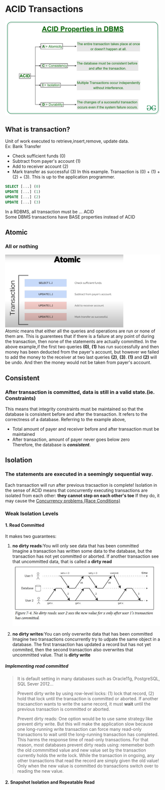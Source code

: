 # ACID Transactions
![image](imgs/ACID-title.jpg)  
## What is transaction?
Unit of work executed to retrieve,insert,remove, update data.  
Ex: Bank Transfer  
- Check sufficient funds (0)  
- Subtract from payer's account (1)  
- Add to receiver account (2)  
- Mark transfer as successful (3) 
In this example. Transaction is (0) + (1) + (2) + (3). This is up to the application programmer.  
```sql
SELECT [...] (0)  
UPDATE [...] (1)  
UPDATE [...] (2)  
UPDATE [...] (3)  
```
 
In a RDBMS, all transaction must be ... ACID  
Some DBMS transactions have BASE properties instead of ACID

## Atomic
### All or nothing
![image](imgs/atomic.png)    
Atomic means that either all the queries and operations are run or none of them are. This is guarentees that if there is a failure at any point of during the transaction, then none of the statements are actually committed.
In the above example,if the first two queries **(0)**, **(1)** has run successfully and then money has been deducted from the payer's account, but however we failed to add the money to the receiver at two last queries **(2)**, **(3)**. **(1)** and **(2)** will be undo. And then the money would not be taken from payer's account.  
  
    

## Consistent
### After transaction is committed, data is still in a valid state.(ie. Constraints)
This means that integrity constraints must be maintained so that the database is consistent before and after the transaction. It refers to the correctness of a database. Referring to the example above,  
- Total amount of payer and receiver before and after transaction must be maintained
- After transaction, amount of payer never goes below zero  
Therefore, the database is ***consistent***.   


## Isolation  
### The statements are executed in a seemingly sequential way.
Each transaction will run after previous tracsaction is complete!
Isolation in the sense of ACID means that concurrently executing transactions are isolated from each other: **they cannot step on each other's toe**
If they do, it may cause the [Concurrency problems (Race Conditions)](https://cs50.harvard.edu/x/2022/notes/7/#problems)
### Weak Isolation Levels
#### 1. Read Committed
It makes two guarantees:  
1. **no dirty reads**:You will only see data that has been committed  
Imagine a transaction has written some data to the database, but the transaction has not yet committed or aborted. If another transaction see that uncommitted data, that is called a **dirty read**
![image](imgs/no-dirty-read.JPG)  
  
  
2. **no dirty writes**:You can only overwrite data that has been committed
Imagine two transactions concurrently try to udpate the same object in a database. The first transaction has updated a record but has not yet commited, then the second transaction also overwrites that uncommitted value. That is **dirty write**  
##### Implementing read committed  
> It is default setting in many databases such as Oracle11g, PostgreSQL, SQL Sever 2012...  
>
> Prevent dirty write by using row-level locks: (1) lock that record, (2) hold that lock until the transaction is committed or aborted. If another tracsanction wants to write the same record, it must __wait__ until the previous transaction is committed or aborted.  
>
> Prevent dirty reads: One option would be to use same strategy like prevent dirty write. But this will make the application slow because one long-running write transaction can force many read-only transactions to
wait until the long-running transaction has completed. This harms the response time of read-only transactions. For that reason, most databases prevent dirty reads using: rememeber both the old commmitted value and new value set by the transaction currently holds the write lock. While the transaction in ongoing, any other transactions that read the record are simply given the old value! Only when the new value is committed do transactions switch over to reading the new value.  
#### 2. Snapshot Isolation and Repeatable Read   

